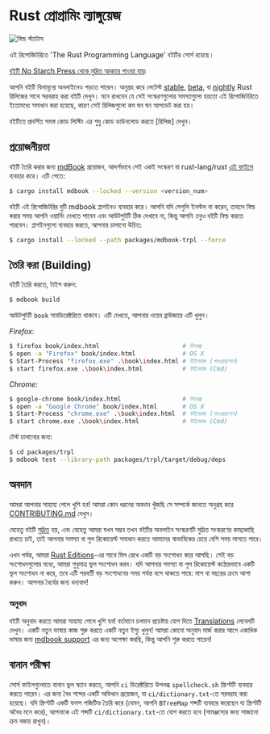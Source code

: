 # Rust প্রোগ্রামিং ল্যাঙ্গুয়েজ

![বিল্ড স্ট্যাটাস](https://github.com/rust-lang/book/workflows/CI/badge.svg)

এই রিপোজিটরিতে 'The Rust Programming Language' বইটির সোর্স রয়েছে।

[বইটি No Starch Press থেকে মুদ্রিত আকারে পাওয়া যায়][nostarch]৷

[nostarch]: https://nostarch.com/rust-programming-language-2nd-edition

আপনি বইটি বিনামূল্যে অনলাইনেও পড়তে পারেন। অনুগ্রহ করে লেটেস্ট [stable], [beta], বা [nightly] Rust রিলিজের সাথে সরবরাহ করা বইটি দেখুন। মনে রাখবেন যে সেই সংস্করণগুলোর সমস্যাগুলো হয়তো এই রিপোজিটরিতে ইতোমধ্যে সমাধান করা হয়েছে, কারণ সেই রিলিজগুলো কম ঘন ঘন আপডেট করা হয়।

[stable]: https://doc.rust-lang.org/stable/book/
[beta]: https://doc.rust-lang.org/beta/book/
[nightly]: https://doc.rust-lang.org/nightly/book/

বইটিতে প্রদর্শিত সমস্ত কোড লিস্টিং এর শুধু কোড ডাউনলোড করতে [রিলিজ] দেখুন।

[releases]: https://github.com/rust-lang/book/releases

## প্রয়োজনীয়তা

বইটি তৈরি করার জন্য [mdBook] প্রয়োজন, আদর্শভাবে সেই একই সংস্করণ যা rust-lang/rust [এই ফাইলে][rust-mdbook] ব্যবহার করে। এটি পেতে:

[mdBook]: https://github.com/rust-lang/mdBook
[rust-mdbook]: https://github.com/rust-lang/rust/blob/master/src/tools/rustbook/Cargo.toml

```bash
$ cargo install mdbook --locked --version <version_num>
```

বইটি এই রিপোজিটরির দুটি mdbook প্লাগইনও ব্যবহার করে। আপনি যদি সেগুলি ইনস্টল না করেন, তাহলে বিল্ড করার সময় আপনি ওয়ার্নিং দেখতে পাবেন এবং আউটপুটটি ঠিক দেখাবে না, কিন্তু আপনি _তবুও_ বইটি বিল্ড করতে পারবেন। প্লাগইনগুলো ব্যবহার করতে, আপনার চালানো উচিত:

```bash
$ cargo install --locked --path packages/mdbook-trpl --force
```

## তৈরি করা (Building)

বইটি তৈরি করতে, টাইপ করুন:

```bash
$ mdbook build
```

আউটপুটটি `book` সাবডিরেক্টরিতে থাকবে। এটি দেখতে, আপনার ওয়েব ব্রাউজারে এটি খুলুন।

_Firefox:_

```bash
$ firefox book/index.html                       # লিনাক্স
$ open -a "Firefox" book/index.html             # OS X
$ Start-Process "firefox.exe" .\book\index.html # উইন্ডোজ (পাওয়ারশেল)
$ start firefox.exe .\book\index.html           # উইন্ডোজ (Cmd)
```

_Chrome:_

```bash
$ google-chrome book/index.html                 # লিনাক্স
$ open -a "Google Chrome" book/index.html       # OS X
$ Start-Process "chrome.exe" .\book\index.html  # উইন্ডোজ (পাওয়ারশেল)
$ start chrome.exe .\book\index.html            # উইন্ডোজ (Cmd)
```

টেস্ট চালানোর জন্য:

```bash
$ cd packages/trpl
$ mdbook test --library-path packages/trpl/target/debug/deps
```

## অবদান

আমরা আপনার সাহায্য পেলে খুশি হব! আমরা কোন ধরনের অবদান খুঁজছি সে সম্পর্কে জানতে অনুগ্রহ করে [CONTRIBUTING.md][contrib] দেখুন।

[contrib]: https://github.com/rust-lang/book/blob/main/CONTRIBUTING.md

যেহেতু বইটি [মুদ্রিত][nostarch] হয়, এবং যেহেতু আমরা যখন সম্ভব তখন বইটির অনলাইন সংস্করণটি মুদ্রিত সংস্করণের কাছাকাছি রাখতে চাই, তাই আপনার সমস্যা বা পুল রিকোয়েস্ট সমাধান করতে আমাদের স্বাভাবিকের চেয়ে বেশি সময় লাগতে পারে।

এখন পর্যন্ত, আমরা [Rust Editions](https://doc.rust-lang.org/edition-guide/)-এর সাথে মিল রেখে একটি বড় সংশোধন করে আসছি। সেই বড় সংশোধনগুলোর মধ্যে, আমরা শুধুমাত্র ভুল সংশোধন করব। যদি আপনার সমস্যা বা পুল রিকোয়েস্ট কঠোরভাবে একটি ভুল সংশোধন না করে, তবে এটি পরবর্তী বড় সংশোধনের সময় পর্যন্ত বসে থাকতে পারে: মাস বা বছরের ক্রমে আশা করুন। আপনার ধৈর্যের জন্য ধন্যবাদ!

### অনুবাদ

বইটি অনুবাদ করতে আমরা সাহায্য পেলে খুশি হব! বর্তমানে চলমান প্রচেষ্টায় যোগ দিতে [Translations] লেবেলটি দেখুন। একটি নতুন ভাষায় কাজ শুরু করতে একটি নতুন ইস্যু খুলুন! আমরা কোনো অনুবাদ মার্জ করার আগে একাধিক ভাষার জন্য [mdbook support] এর জন্য অপেক্ষা করছি, কিন্তু আপনি শুরু করতে পারেন!

[Translations]: https://github.com/rust-lang/book/issues?q=is%3Aopen+is%3Aissue+label%3ATranslations
[mdbook support]: https://github.com/rust-lang/mdBook/issues/5

## বানান পরীক্ষা

সোর্স ফাইলগুলোতে বানান ভুল স্ক্যান করতে, আপনি `ci` ডিরেক্টরিতে উপলব্ধ `spellcheck.sh` স্ক্রিপ্টটি ব্যবহার করতে পারেন। এর জন্য বৈধ শব্দের একটি অভিধান প্রয়োজন, যা `ci/dictionary.txt`-তে সরবরাহ করা হয়েছে। যদি স্ক্রিপ্টটি একটি ফলস পজিটিভ তৈরি করে (যেমন, আপনি `BTreeMap` শব্দটি ব্যবহার করেছেন যা স্ক্রিপ্টটি অবৈধ মনে করে), আপনাকে এই শব্দটি `ci/dictionary.txt`-তে যোগ করতে হবে (সামঞ্জস্যের জন্য সাজানো ক্রম বজায় রাখুন)।